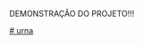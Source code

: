 DEMONSTRAÇÃO DO PROJETO!!!


[# urna](https://user-images.githubusercontent.com/90798412/169089145-d3677ba8-c953-4e5f-af81-619ea558042c.mp4
)

